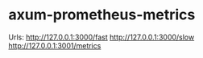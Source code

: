 # axum-prometheus-metrics

Urls:
http://127.0.0.1:3000/fast
http://127.0.0.1:3000/slow
http://127.0.0.1:3001/metrics
